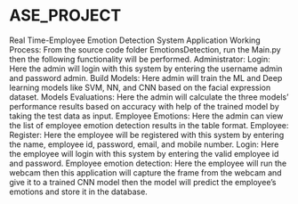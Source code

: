 # ASE_PROJECT
Real Time-Employee Emotion Detection System
Application Working Process:
From the source code folder EmotionsDetection, run the Main.py then the following functionality will be performed.
Administrator:
Login: Here the admin will login with this system by entering the username admin and password admin.
Build Models: Here admin will train the ML and Deep learning models like SVM, NN, and CNN based on the facial expression dataset.
Models Evaluations: Here the admin will calculate the three models’ performance results based on accuracy with help of the trained model by taking the test data as input.
Employee Emotions:  Here the admin can view the list of employee emotion detection results in the table format.
Employee:
Register: Here the employee will be registered with this system by entering the name, employee id, password, email, and mobile number.
Login: Here the employee will login with this system by entering the valid employee id and password.
Employee emotion detection: Here the employee will run the webcam then this application will capture the frame from the webcam and give it to a trained CNN model then the model will predict the employee’s emotions and store it in the database.
